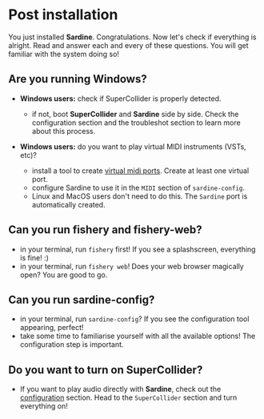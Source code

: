 # Post installation

You just installed **Sardine**. Congratulations. Now let's check if everything is alright.
Read and answer each and every of these questions. You will get familiar with the system
doing so!

## Are you running Windows?

- **Windows users:** check if SuperCollider is properly detected.
  - if not, boot **SuperCollider** and **Sardine** side by side. Check the configuration 
    section and the troubleshot section to learn more about this process.

- **Windows users:** do you want to play virtual MIDI instruments (VSTs, etc)?
  - install a tool to create [virtual midi ports](https://www.tobias-erichsen.de/software/virtualmidi.html). Create at least one virtual port.
  - configure Sardine to use it in the `MIDI` section of `sardine-config`.
  - Linux and MacOS users don't need to do this. The `Sardine` port is automatically created.

## Can you run fishery and fishery-web?

- in your terminal, run `fishery` first! If you see a splashscreen, everything is fine! :)
- in your terminal, run `fishery web`! Does your web browser magically open? You are good to go.

## Can you run sardine-config? 

- in your terminal, run `sardine-config`? If you see the configuration tool appearing, perfect!
- take some time to familiarise yourself with all the available options! The configuration step 
  is important.

## Do you want to turn on SuperCollider?

- If you want to play audio directly with **Sardine**, check out the 
  [configuration](../configuration/configuration_tool.md) section. Head to the `SuperCollider`
  section and turn everything on!

